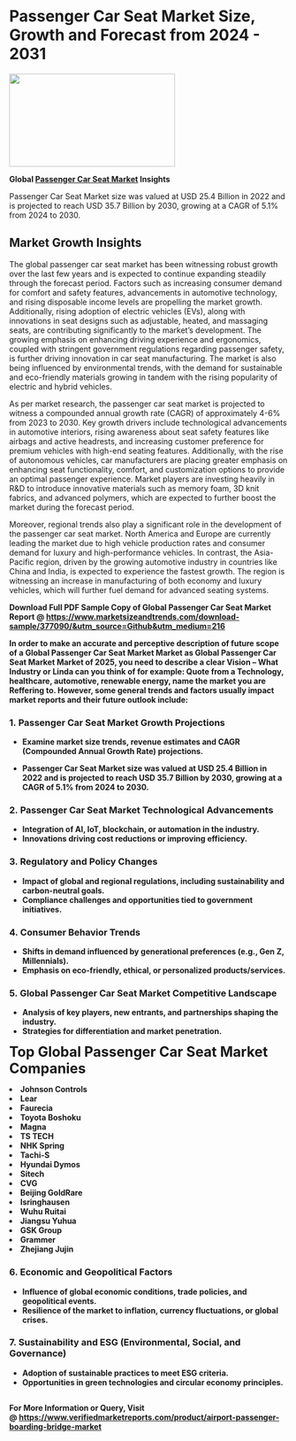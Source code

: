 <H1>Passenger Car Seat Market Size, Growth and Forecast from 2024 - 2031</H1><img class="aligncenter size-medium wp-image-584254" src="https://thirdeyenews.in/wp-content/uploads/2024/09/Global-Market-Research-300x168.jpeg" alt="" width="300" height="168" /><p><strong>Global&nbsp;<a href="https://www.marketsizeandtrends.com/download-sample/377090/&amp;utm_source=Github&utm_medium=216">Passenger Car Seat Market</a> Insights</strong></p><p>Passenger Car Seat Market size was valued at USD 25.4 Billion in 2022 and is projected to reach USD 35.7 Billion by 2030, growing at a CAGR of 5.1% from 2024 to 2030.</p><p><h2>Market Growth Insights</h2> <p>The global passenger car seat market has been witnessing robust growth over the last few years and is expected to continue expanding steadily through the forecast period. Factors such as increasing consumer demand for comfort and safety features, advancements in automotive technology, and rising disposable income levels are propelling the market growth. Additionally, rising adoption of electric vehicles (EVs), along with innovations in seat designs such as adjustable, heated, and massaging seats, are contributing significantly to the market’s development. The growing emphasis on enhancing driving experience and ergonomics, coupled with stringent government regulations regarding passenger safety, is further driving innovation in car seat manufacturing. The market is also being influenced by environmental trends, with the demand for sustainable and eco-friendly materials growing in tandem with the rising popularity of electric and hybrid vehicles.</p> <p><strong></strong></p> <p>As per market research, the passenger car seat market is projected to witness a compounded annual growth rate (CAGR) of approximately 4-6% from 2023 to 2030. Key growth drivers include technological advancements in automotive interiors, rising awareness about seat safety features like airbags and active headrests, and increasing customer preference for premium vehicles with high-end seating features. Additionally, with the rise of autonomous vehicles, car manufacturers are placing greater emphasis on enhancing seat functionality, comfort, and customization options to provide an optimal passenger experience. Market players are investing heavily in R&D to introduce innovative materials such as memory foam, 3D knit fabrics, and advanced polymers, which are expected to further boost the market during the forecast period.</p> <p>Moreover, regional trends also play a significant role in the development of the passenger car seat market. North America and Europe are currently leading the market due to high vehicle production rates and consumer demand for luxury and high-performance vehicles. In contrast, the Asia-Pacific region, driven by the growing automotive industry in countries like China and India, is expected to experience the fastest growth. The region is witnessing an increase in manufacturing of both economy and luxury vehicles, which will further fuel demand for advanced seating systems.</p> <p><strong></p><p><span class=""><strong>Download Full PDF Sample Copy of Global Passenger Car Seat Market Report</strong> @ <a href="https://www.marketsizeandtrends.com/download-sample/377090/&amp;utm_source=Github&utm_medium=216" target="_blank">https://www.marketsizeandtrends.com/download-sample/377090/&amp;utm_source=Github&utm_medium=216</a></span></p><p>In order to make an accurate and perceptive description of future scope of a Global&nbsp;Passenger Car Seat Market Market as Global&nbsp;Passenger Car Seat Market Market of 2025, you need to describe a clear Vision &ndash; What Industry or Linda can you think of for example: Quote from a Technology, healthcare, automotive, renewable energy, name the market you are Reffering to. However, some general trends and factors usually impact market reports and their future outlook include:</p><h3>1.&nbsp;<strong>Passenger Car Seat Market Growth Projections</strong></h3><ul><li>Examine market size trends, revenue estimates and CAGR (Compounded Annual Growth Rate) projections.</li><li><p>Passenger Car Seat Market size was valued at USD 25.4 Billion in 2022 and is projected to reach USD 35.7 Billion by 2030, growing at a CAGR of 5.1% from 2024 to 2030.</p></li></ul><h3>2.&nbsp;<strong>Passenger Car Seat Market Technological Advancements</strong></h3><ul><li>Integration of AI, IoT, blockchain, or automation in the industry.</li><li>Innovations driving cost reductions or improving efficiency.</li></ul><h3>3.&nbsp;<strong>Regulatory and Policy Changes</strong></h3><ul><li>Impact of global and regional regulations, including sustainability and carbon-neutral goals.</li><li>Compliance challenges and opportunities tied to government initiatives.</li></ul><h3>4.&nbsp;<strong>Consumer Behavior Trends</strong></h3><ul><li>Shifts in demand influenced by generational preferences (e.g., Gen Z, Millennials).</li><li>Emphasis on eco-friendly, ethical, or personalized products/services.</li></ul><h3>5.&nbsp;<strong>Global Passenger Car Seat Market Competitive Landscape</strong></h3><ul><li>Analysis of key players, new entrants, and partnerships shaping the industry.</li><li>Strategies for differentiation and market penetration.</li></ul><p data-pm-slice="1 1 []"><span style="color: inherit; font-family: inherit; font-size: 25px;">Top Global Passenger Car Seat Market Companies</span></p><div class="" data-test-id=""><p><li>Johnson Controls</li><li> Lear</li><li> Faurecia</li><li> Toyota Boshoku</li><li> Magna</li><li> TS TECH</li><li> NHK Spring</li><li> Tachi-S</li><li> Hyundai Dymos</li><li> Sitech</li><li> CVG</li><li> Beijing GoldRare</li><li> Isringhausen</li><li> Wuhu Ruitai</li><li> Jiangsu Yuhua</li><li> GSK Group</li><li> Grammer</li><li> Zhejiang Jujin</li></p></div><h3>6.&nbsp;<strong>Economic and Geopolitical Factors</strong></h3><ul><li>Influence of global economic conditions, trade policies, and geopolitical events.</li><li>Resilience of the market to inflation, currency fluctuations, or global crises.</li></ul><h3>7.&nbsp;<strong>Sustainability and ESG (Environmental, Social, and Governance)</strong></h3><ul><li>Adoption of sustainable practices to meet ESG criteria.</li><li>Opportunities in green technologies and circular economy principles.</li></ul><h2><strong style="font-size: 14px;">For More Information or Query, Visit @&nbsp;</strong><a style="background-color: #ffffff; font-size: 14px;" href="https://www.marketsizeandtrends.com/report/passenger-car-seat-market/" target="_blank">https://www.verifiedmarketreports.com/product/airport-passenger-boarding-bridge-market</a></h2>
